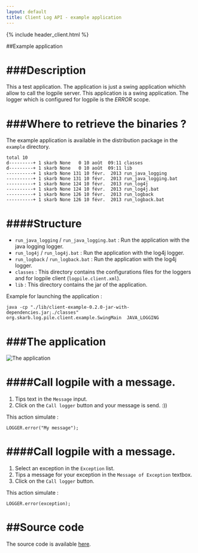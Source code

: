 ```yaml
---
layout: default
title: Client Log API - example application
---
```


{% include header_client.html %}

##Example application

###Description 
=======
This a test application. The application is just a swing application whichh allow to call the logpile server.
This application is a swing application. The logger which is configured for logpile is the _ERROR_ scope.

###Where to retrieve the binaries ? 
=======

The example application is available in the distribution package in the `example` directory. 
	
	total 10
	d---------+ 1 skarb None   0 10 août  09:11 classes
	d---------+ 1 skarb None   0 10 août  09:11 lib
	----------+ 1 skarb None 131 10 févr.  2013 run_java_logging
	----------+ 1 skarb None 131 10 févr.  2013 run_java_logging.bat
	----------+ 1 skarb None 124 10 févr.  2013 run_log4j
	----------+ 1 skarb None 124 10 févr.  2013 run_log4j.bat
	----------+ 1 skarb None 126 10 févr.  2013 run_logback
	----------+ 1 skarb None 126 10 févr.  2013 run_logback.bat

####Structure 
=======

 * `run_java_logging` / `run_java_logging.bat` : Run the application with the java logging logger.
 * `run_log4j` / `run_log4j.bat` : Run the application with the log4j logger.
 * `run_logback` / `run_logback.bat` : Run the application with the log4j logger. 
 * `classes` : This directory contains the configurations files for the loggers and for logpile client (`logpile.client.xml`).
 * `lib` : This directory contains the jar of the application.

Example for launching the application :

	java -cp "./lib/client-example-0.2.0-jar-with-dependencies.jar;./classes" org.skarb.log.pile.client.example.SwingMain  JAVA_LOGGING

###The application 
=======

![The application](/logpile/images/client/example_application.png)

####Call  logpile with a message. 
=======

 1. Tips text in the `Message` input.
 2. Click on the `Call logger` button and your message is send. :))

This action simulate :

	LOGGER.error("My message");

####Call  logpile with a message. 
=======

 1. Select an exception in the `Exception` list.
 2. Tips a message for your exception in the `Message of Exception` textbox.
 3. Click on the `Call logger` button. 

This action simulate :

	LOGGER.error(exception);


##Source code
=======

The source code is available [here](https://github.com/devlogpile/logpile/tree/master/client-example).
